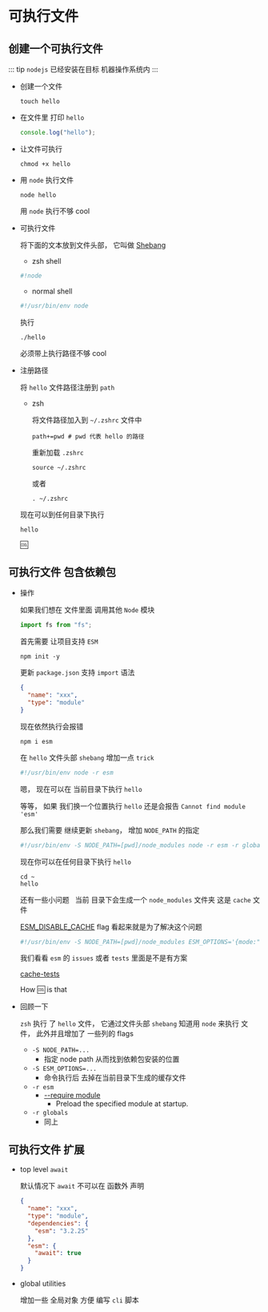 # 可执行文件

## 创建一个可执行文件

::: tip
`nodejs` 已经安装在目标 机器操作系统内
:::

- 创建一个文件

  ```shell
  touch hello
  ```

- 在文件里 打印 `hello`

  ```javascript
  console.log("hello");
  ```

- 让文件可执行

  ```shell
  chmod +x hello
  ```

- 用 `node` 执行文件

  ```shell
  node hello
  ```

  用 `node` 执行不够 cool

- 可执行文件

  将下面的文本放到文件头部， 它叫做 [Shebang](Shebang "Unix")

  - zsh shell

  ```javascript
  #!node
  ```

  - normal shell

  ```javascript
  #!/usr/bin/env node
  ```

  执行

  ```shell
  ./hello
  ```

  必须带上执行路径不够 cool

- 注册路径

  将 `hello` 文件路径注册到 `path`

  - zsh

    将文件路径加入到 `~/.zshrc` 文件中

    ```shell
    path+=pwd # pwd 代表 hello 的路径
    ```

    重新加载 `.zshrc`

    ```shell
    source ~/.zshrc
    ```

    或者

    ```shell
    . ~/.zshrc
    ```

  现在可以到任何目录下执行

  ```shell
  hello
  ```

  :cool:

## 可执行文件 包含依赖包

- 操作

  如果我们想在 文件里面 调用其他 `Node` 模块

  ```javascript
  import fs from "fs";
  ```

  首先需要 让项目支持 `ESM`

  ```shell
  npm init -y
  ```

  更新 `package.json` 支持 `import` 语法

  ```json
  {
    "name": "xxx",
    "type": "module"
  }
  ```

  现在依然执行会报错

  ```shell
  npm i esm
  ```

  在 `hello` 文件头部 `shebang` 增加一点 `trick`

  ```javascript
  #!/usr/bin/env node -r esm
  ```

  嗯， 现在可以在 当前目录下执行 `hello`

  等等， 如果 我们换一个位置执行 `hello` 还是会报告 `Cannot find module 'esm'`

  那么我们需要 继续更新 `shebang`， 增加 `NODE_PATH` 的指定

  ```javascript
  #!/usr/bin/env -S NODE_PATH=[pwd]/node_modules node -r esm -r globals
  ```

  现在你可以在任何目录下执行 `hello`

  ```shell
  cd ~
  hello
  ```

  还有一些小问题   当前 目录下会生成一个 `node_modules` 文件夹 这是 `cache` 文件

  [ESM_DISABLE_CACHE](https://www.npmjs.com/package/esm) flag 看起来就是为了解决这个问题

  ```javascript
  #!/usr/bin/env -S NODE_PATH=[pwd]/node_modules ESM_OPTIONS='{mode:"auto",cache:0}' node -r esm -r globals
  ```

  我们看看 `esm` 的 `issues` 或者 `tests` 里面是不是有方案

  [cache-tests](https://github.com/standard-things/esm/blob/master/test/cache-tests.js)

  How :cool: is that

- 回顾一下

  `zsh` 执行 了 `hello` 文件， 它通过文件头部 `shebang` 知道用 `node` 来执行 文件， 此外并且增加了 一些列的 flags

  - `-S NODE_PATH=...`
    - 指定 node path 从而找到依赖包安装的位置
  - `-S ESM_OPTIONS=...`
    - 命令执行后 去掉在当前目录下生成的缓存文件
  - `-r esm`
    - [--require module](https://nodejs.org/docs/latest-v14.x/api/cli.html)
      - Preload the specified module at startup.
  - `-r globals`
    - 同上

## 可执行文件 扩展

- top level `await`

  默认情况下 `await` 不可以在 函数外 声明

  ```json
  {
    "name": "xxx",
    "type": "module",
    "dependencies": {
      "esm": "3.2.25"
    },
    "esm": {
      "await": true
    }
  }
  ```

- global utilities

  增加一些 全局对象 方便 编写 `cli` 脚本

